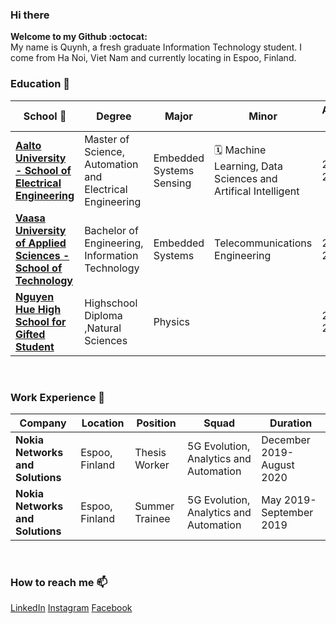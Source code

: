 ### Hi there 

**Welcome to my Github :octocat:**
<br>
My name is Quynh, a fresh graduate Information Technology student. I come from Ha Noi, Viet Nam and currently locating in Espoo, Finland.

### Education 🌱

|      School :bug:  |    Degree   |    Major   | Minor  | Academic Year  |
|---------------------|---------------------|---------------------|---------------------|-----|
| [**Aalto University - School of Electrical Engineering**](https://www.aalto.fi/en) | Master of Science, Automation and Electrical Engineering | Embedded Systems Sensing | 🗓️ Machine Learning, Data Sciences and Artifical Intelligent | 2020-2022 |
| [**Vaasa University of Applied Sciences - School of Technology**](https://www.vamk.fi/en/)  | Bachelor of Engineering, Information Technology | Embedded Systems | Telecommunications Engineering | 2016-2020 |
| [**Nguyen Hue High School for Gifted Student**](https://en.wikipedia.org/wiki/Nguyen_Hue_High_School_for_the_Gifted)  | Highschool Diploma ,Natural Sciences |Physics|  | 2013-2016 |

<br />

### Work Experience 🔭

|      Company   |    Location   |    Position    |    Squad |  Duration  |
|---------------------|-------------------|------------------|------------------|---|
| **Nokia Networks and Solutions** | Espoo, Finland | Thesis Worker | 5G Evolution, Analytics and Automation |December 2019- August 2020 |
| **Nokia Networks and Solutions**  | Espoo, Finland | Summer Trainee | 5G Evolution, Analytics and Automation | May 2019- September 2019 |

<br />

### How to reach me 📫

[LinkedIn](https://www.linkedin.com/in/diemquynhluong/) [Instagram](https://www.instagram.com/quynhhgoogoo/) [Facebook](https://www.facebook.com/diemm.quynhh.1)

<br />
